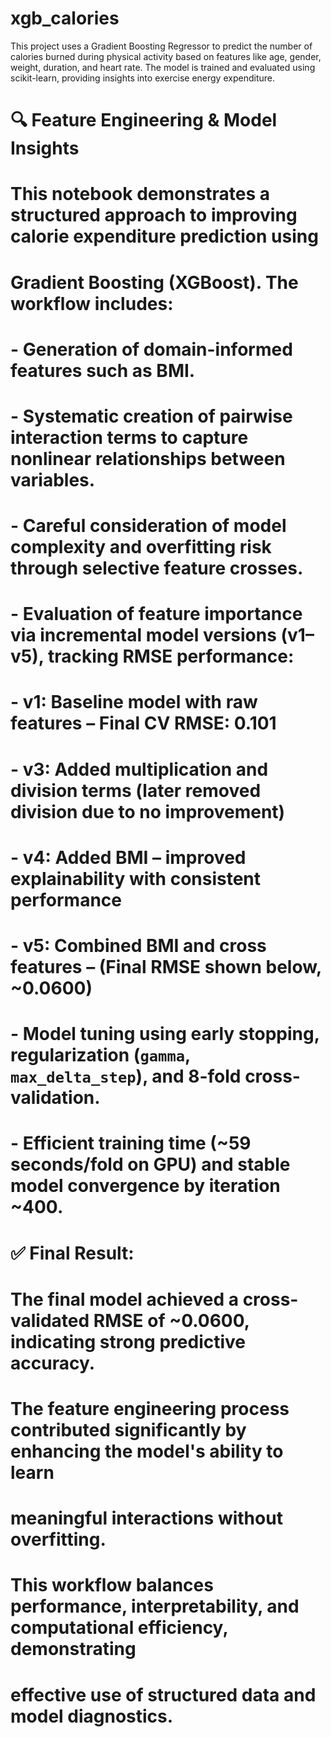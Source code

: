 # xgb_calories
This project uses a Gradient Boosting Regressor to predict the number of calories burned during physical activity based on features like age, gender, weight, duration, and heart rate. The model is trained and evaluated using scikit-learn, providing insights into exercise energy expenditure.

# 🔍 Feature Engineering & Model Insights
#
# This notebook demonstrates a structured approach to improving calorie expenditure prediction using
# Gradient Boosting (XGBoost). The workflow includes:
#
# - Generation of domain-informed features such as BMI.
# - Systematic creation of pairwise interaction terms to capture nonlinear relationships between variables.
# - Careful consideration of model complexity and overfitting risk through selective feature crosses.
# - Evaluation of feature importance via incremental model versions (v1–v5), tracking RMSE performance:
#
#     - v1: Baseline model with raw features – Final CV RMSE: 0.101
#     - v3: Added multiplication and division terms (later removed division due to no improvement) 
#     - v4: Added BMI – improved explainability with consistent performance
#     - v5: Combined BMI and cross features – (Final RMSE shown below, ~0.0600)
#
# - Model tuning using early stopping, regularization (`gamma`, `max_delta_step`), and 8-fold cross-validation.
# - Efficient training time (~59 seconds/fold on GPU) and stable model convergence by iteration ~400.
#
# ✅ Final Result:
# The final model achieved a cross-validated RMSE of ~0.0600, indicating strong predictive accuracy.
# The feature engineering process contributed significantly by enhancing the model's ability to learn
# meaningful interactions without overfitting.
#
# This workflow balances performance, interpretability, and computational efficiency, demonstrating
# effective use of structured data and model diagnostics.
